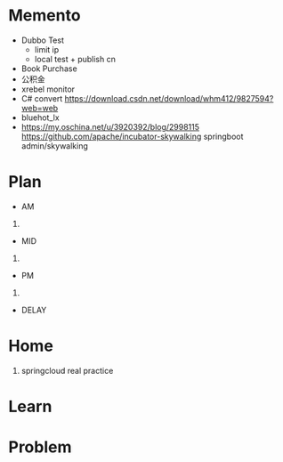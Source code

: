 # Memento
* Dubbo Test
    * limit ip
    * local test + publish cn
* Book Purchase
* 公积金
* xrebel monitor
* C# convert https://download.csdn.net/download/whm412/9827594?web=web
* bluehot_lx
* https://my.oschina.net/u/3920392/blog/2998115
    https://github.com/apache/incubator-skywalking
    springboot admin/skywalking
             
 # Plan
 * AM
 1. 
 * MID
 1. 
 * PM
 1.
 * DELAY
 
 # Home
 1. springcloud real practice

# Learn


# Problem





